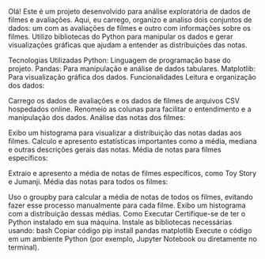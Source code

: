 
Olá! Este é um projeto desenvolvido para análise exploratória de dados de filmes e avaliações. Aqui, eu carrego, organizo e analiso dois conjuntos de dados: um com as avaliações de filmes e outro com informações sobre os filmes. Utilizo bibliotecas do Python para manipular os dados e gerar visualizações gráficas que ajudam a entender as distribuições das notas.

Tecnologias Utilizadas
Python: Linguagem de programação base do projeto.
Pandas: Para manipulação e análise de dados tabulares.
Matplotlib: Para visualização gráfica dos dados.
Funcionalidades
Leitura e organização dos dados:

Carrego os dados de avaliações e os dados de filmes de arquivos CSV hospedados online.
Renomeio as colunas para facilitar o entendimento e a manipulação dos dados.
Análise das notas dos filmes:

Exibo um histograma para visualizar a distribuição das notas dadas aos filmes.
Calculo e apresento estatísticas importantes como a média, mediana e outras descrições gerais das notas.
Média de notas para filmes específicos:

Extraio e apresento a média de notas de filmes específicos, como Toy Story e Jumanji.
Média das notas para todos os filmes:

Uso o groupby para calcular a média de notas de todos os filmes, evitando fazer esse processo manualmente para cada filme.
Exibo um histograma com a distribuição dessas médias.
Como Executar
Certifique-se de ter o Python instalado em sua máquina.
Instale as bibliotecas necessárias usando:
bash
Copiar código
pip install pandas matplotlib
Execute o código em um ambiente Python (por exemplo, Jupyter Notebook ou diretamente no terminal).
